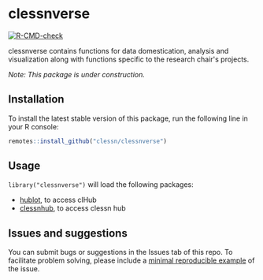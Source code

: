 # clessnverse

<!-- badges: start -->
[![R-CMD-check](https://github.com/clessn/clessnverse/actions/workflows/R-CMD-check.yaml/badge.svg)](https://github.com/clessn/clessnverse/actions/workflows/R-CMD-check.yaml)
<!-- badges: end -->

clessnverse contains functions for data domestication, analysis and visualization along with functions specific to the research chair's projects.

*Note: This package is under construction.*

## Installation

To install the latest stable version of this package, run the following line in your R console:

```R
remotes::install_github("clessn/clessnverse")
```

## Usage

`library("clessnverse")` will load the following packages:

- [hublot](https://github.com/clessn/hublotr), to access clHub
- [clessnhub](https://github.com/clessn/hublotr), to access clessn hub

## Issues and suggestions

You can submit bugs or suggestions in the Issues tab of this repo. To facilitate problem solving, please include a [minimal reproducible example](https://reprex.tidyverse.org/articles/reprex-dos-and-donts.html) of the issue.

